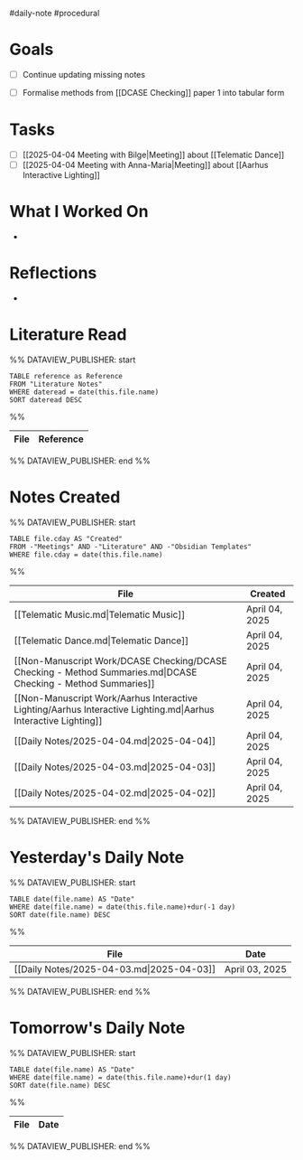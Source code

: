 #daily-note #procedural 

# Goals

- [ ] Continue updating missing notes
- [ ] Formalise methods from [[DCASE Checking]] paper 1 into tabular form


# Tasks

- [ ] [[2025-04-04 Meeting with Bilge|Meeting]] about [[Telematic Dance]]
- [ ] [[2025-04-04 Meeting with Anna-Maria|Meeting]] about [[Aarhus Interactive Lighting]]

# What I Worked On

- 

# Reflections

- 

# Literature Read

%% DATAVIEW_PUBLISHER: start
```dataview
TABLE reference as Reference
FROM "Literature Notes"
WHERE dateread = date(this.file.name)
SORT dateread DESC
```
%%

| File | Reference |
| ---- | --------- |

%% DATAVIEW_PUBLISHER: end %%

# Notes Created


%% DATAVIEW_PUBLISHER: start
```dataview
TABLE file.cday AS "Created"
FROM -"Meetings" AND -"Literature" AND -"Obsidian Templates"
WHERE file.cday = date(this.file.name)
```
%%

| File                                                                                                            | Created        |
| --------------------------------------------------------------------------------------------------------------- | -------------- |
| [[Telematic Music.md\|Telematic Music]]                                                                         | April 04, 2025 |
| [[Telematic Dance.md\|Telematic Dance]]                                                                         | April 04, 2025 |
| [[Non-Manuscript Work/DCASE Checking/DCASE Checking - Method Summaries.md\|DCASE Checking - Method Summaries]]  | April 04, 2025 |
| [[Non-Manuscript Work/Aarhus Interactive Lighting/Aarhus Interactive Lighting.md\|Aarhus Interactive Lighting]] | April 04, 2025 |
| [[Daily Notes/2025-04-04.md\|2025-04-04]]                                                                       | April 04, 2025 |
| [[Daily Notes/2025-04-03.md\|2025-04-03]]                                                                       | April 04, 2025 |
| [[Daily Notes/2025-04-02.md\|2025-04-02]]                                                                       | April 04, 2025 |

%% DATAVIEW_PUBLISHER: end %%

# Yesterday's Daily Note

%% DATAVIEW_PUBLISHER: start
```dataview
TABLE date(file.name) AS "Date"
WHERE date(file.name) = date(this.file.name)+dur(-1 day)
SORT date(file.name) DESC
```
%%

| File                                      | Date           |
| ----------------------------------------- | -------------- |
| [[Daily Notes/2025-04-03.md\|2025-04-03]] | April 03, 2025 |

%% DATAVIEW_PUBLISHER: end %%
# Tomorrow's Daily Note

%% DATAVIEW_PUBLISHER: start
```dataview
TABLE date(file.name) AS "Date"
WHERE date(file.name) = date(this.file.name)+dur(1 day)
SORT date(file.name) DESC
```
%%

| File | Date |
| ---- | ---- |

%% DATAVIEW_PUBLISHER: end %%


